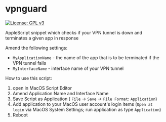 # vpnguard

[![License: GPL v3](https://img.shields.io/badge/License-GPLv3-blue.svg)](https://www.gnu.org/licenses/gpl-3.0)

AppleScript snippet which checks if your VPN tunnel is down and terminates a given app in response

Amend the following settings:

- `MyApplicationName` - the name of the app that is to be terminated if the VPN tunnel fails
- `MyInterfaceName` - interface name of your VPN tunnel

How to use this script:
1. open in MacOS Script Editor
1. Amend Application Name and Interface Name
1. Save Script as Application ( `File` -> `Save` -> `File Format`: `Application`)
1. Add application to your MacOS user account's login items (`Open at login` via MacOS System Settings; run application as type `Application`)
1. Reboot
